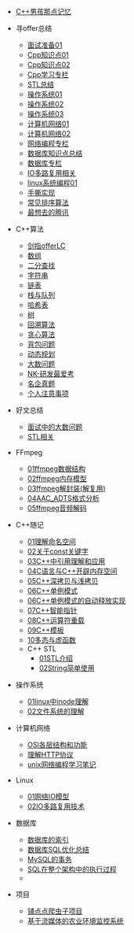 * [C++男孩那点记忆](/README.md)

* 寻offer总结
  * [面试准备01](/寻offer总结/我要进大厂/面试准备01.md)
  * [Cpp知识点01](/寻offer总结/Cpp基础/Cpp知识点01.md)
  * [Cpp知识点02](/寻offer总结/Cpp基础/Cpp知识点02.md)
  * [Cpp学习专栏](/寻offer总结/Cpp基础/Cpp学习专栏/Cpp学习笔记.md)
  * [STL总结](/寻offer总结/Cpp基础/STL总结.md)
  * [操作系统01](/寻offer总结/操作系统/操作系统01.md) 
  * [操作系统02](/寻offer总结/操作系统/操作系统02.md) 
  * [操作系统03](/寻offer总结/操作系统/操作系统03.md) 
  * [计算机网络01](/寻offer总结/计算机网络/计算机网络01.md) 
  * [计算机网络02](/寻offer总结/计算机网络/计算机网络02.md) 
  * [网络编程专栏](/寻offer总结/计算机网络/网络编程专栏学习/网络编程学习笔记.md)
  * [数据库知识点总结](/寻offer总结/数据库/数据库知识点总结.md) 
  * [数据库专栏](/寻offer总结/数据库/数据库专栏学习/数据库学习笔记.md) 
  * [IO多路复用相关](/寻offer总结/linux编程/IO多路复用相关.md)
  * [linux系统编程01](/寻offer总结/linux编程/Linux系统编程1.md)
  * [手撕实现](/寻offer总结/数据结构_场景应用/手撕实现.md)
  * [常见排序算法](/寻offer总结/数据结构_场景应用/排序算法.md)
  * [最想去的腾讯](/寻offer总结/我要进大厂/腾讯.md)

* C++算法
  * [剑指offerLC](/算法/剑指offerLC.md)
  * [数组](/算法/数组.md)
  * [二分查找](/算法/二分查找.md)
  * [字符串](/算法/字符串.md)
  * [链表](/算法/链表.md)
  * [栈与队列](/算法/栈与队列.md)
  * [哈希表](/算法/哈希表.md)
  * [树](/算法/树.md)
  * [回溯算法](/算法/回溯算法.md)
  * [贪心算法](/算法/贪心算法.md)
  * [背包问题](/算法/背包问题.md)
  * [动态规划](/算法/动态规划.md)
  * [大数问题](/算法/大数问题.md)
  * [NK-研发最爱考](/算法/NK-研发最爱考.md)
  * [名企真题](/算法/名企真题.md)
  * [个人注意事项](/算法/注意事项.md)

* 好文总结
  * [面试中的大数问题](/好文总结/面试中的大数问题.md)
  * [STL相关](/好文总结/STL相关.md)
* FFmpeg
  * [01ffmpeg数据结构](/音视频开发/ffmpeg/01ffmpeg数据结构.md)
  * [02ffmpeg内存模型](/音视频开发/ffmpeg/02ffmpeg内存模型.md)
  * [03ffmpeg解封装(解复用)](/音视频开发/ffmpeg/03ffmpeg解封装(解复用).md)
  * [04AAC_ADTS格式分析](/音视频开发/ffmpeg/04AAC_ADTS格式分析.md)
  * [05ffmpeg音频解码](/音视频开发/ffmpeg/05ffmpeg音频解码.md)

* C++随记
  * [01理解命名空间](/C++随记/01理解命名空间.md)
  * [02关于const关键字](/C++随记/02关于const关键字.md)
  * [03C++中引用理解和应用](/C++随记/03C++中引用理解和应用.md)
  * [04C语言与C++开辟内存空间](/C++随记/04C语言与C++开辟内存空间.md)
  * [05C++深拷贝与浅拷贝](/C++随记/05C++深拷贝和浅拷贝.md)
  * [06C++单例模式](/C++随记/06C++单例模式.md)
  * [06C++单例模式的自动释放实现](/C++随记/06C++单例模式的自动释放实现.md)
  * [07C++智能指针](/C++随记/07C++智能指针.md)
  * [08C++运算符重载](/C++随记/08C++运算符重载.md)
  * [09C++模板](/C++随记/09C++模板.md)
  * [10多态与虚函数](/C++随记/10多态与虚函数.md)
  * C++ STL
    * [01STL介绍](/C++随记/STL学习/01STL介绍.md)
    * [02String简单使用](/C++随记/STL学习/02string简单使用.md)

* 操作系统
  * [01linux中inode理解](/操作系统/01linux中inode理解.md)
  * [02文件系统的理解](/操作系统/02文件系统的理解.md)

* 计算机网络
  * [OSI各层结构和功能](/计算机网络/OSI与TcpIp各层的结构和功能.md)
  * [理解HTTP协议](/计算机网络/理解HTTP协议.md)
  * [unix网络编程学习笔记](/计算机网络/unix网络编程学习笔记.md)
  
* Linux
  * [01网络IO模型](/Linux/01网络IO模型.md)
  * [02IO多路复用技术](/Linux/02IO多路复用技术.md)

* 数据库
  * [数据库的索引](/数据库/数据库的索引.md)
  * [数据库SQL优化总结](/数据库/数据库SQL优化总结.md)
  * [MySQL的事务](/数据库/MySQL的事务.md)
  * [SQL在整个架构中的执行过程](/数据库/SQL在整个架构中的执行过程.md)
  * 

* 项目
  * [铺点点爬虫子项目](/Cpp项目/铺点点爬虫子项目/projectdoc.md)
  * [基于流媒体的农业环境监控系统](/Cpp项目/基于流媒体的农业环境监控系统/ProjectNote.md)
